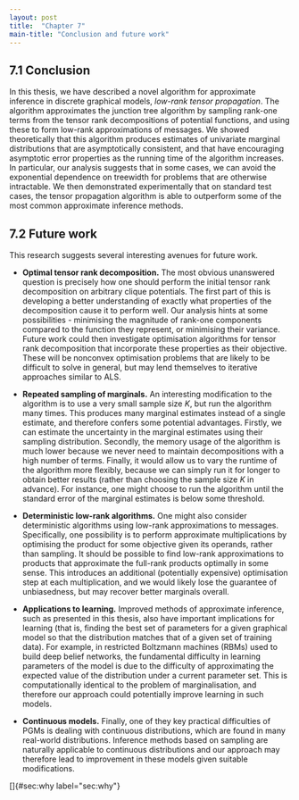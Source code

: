 ```yaml
---
layout: post
title:  "Chapter 7"
main-title: "Conclusion and future work"
---
```


## 7.1 Conclusion

In this thesis, we have described a novel algorithm for approximate
inference in discrete graphical models, *low-rank tensor propagation*.
The algorithm approximates the junction tree algorithm by sampling
rank-one terms from the tensor rank decompositions of potential
functions, and using these to form low-rank approximations of messages.
We showed theoretically that this algorithm produces estimates of
univariate marginal distributions that are asymptotically consistent,
and that have encouraging asymptotic error properties as the running
time of the algorithm increases. In particular, our analysis suggests
that in some cases, we can avoid the exponential dependence on treewidth
for problems that are otherwise intractable. We then demonstrated
experimentally that on standard test cases, the tensor propagation
algorithm is able to outperform some of the most common approximate
inference methods.

## 7.2 Future work

This research suggests several interesting avenues for future work.

-   **Optimal tensor rank decomposition.** The most obvious unanswered
    question is precisely how one should perform the initial tensor rank
    decomposition on arbitrary clique potentials. The first part of this
    is developing a better understanding of exactly what properties of
    the decomposition cause it to perform well. Our analysis hints at
    some possibilities - minimising the magnitude of rank-one components
    compared to the function they represent, or minimising their
    variance. Future work could then investigate optimisation algorithms
    for tensor rank decomposition that incorporate these properties as
    their objective. These will be nonconvex optimisation problems that
    are likely to be difficult to solve in general, but may lend
    themselves to iterative approaches similar to ALS.

-   **Repeated sampling of marginals.** An interesting modification to
    the algorithm is to use a very small sample size $K$, but run the
    algorithm many times. This produces many marginal estimates instead
    of a single estimate, and therefore confers some potential
    advantages. Firstly, we can estimate the uncertainty in the marginal
    estimates using their sampling distribution. Secondly, the memory
    usage of the algorithm is much lower because we never need to
    maintain decompositions with a high number of terms. Finally, it
    would allow us to vary the runtime of the algorithm more flexibly,
    because we can simply run it for longer to obtain better results
    (rather than choosing the sample size $K$ in advance). For instance,
    one might choose to run the algorithm until the standard error of
    the marginal estimates is below some threshold.

-   **Deterministic low-rank algorithms.** One might also consider
    deterministic algorithms using low-rank approximations to messages.
    Specifically, one possibility is to perform approximate
    multiplications by optimising the product for some objective given
    its operands, rather than sampling. It should be possible to find
    low-rank approximations to products that approximate the full-rank
    products optimally in some sense. This introduces an additional
    (potentially expensive) optimisation step at each multiplication,
    and we would likely lose the guarantee of unbiasedness, but may
    recover better marginals overall.

-   **Applications to learning.** Improved methods of approximate
    inference, such as presented in this thesis, also have important
    implications for learning (that is, finding the best set of
    parameters for a given graphical model so that the distribution
    matches that of a given set of training data). For example, in
    restricted Boltzmann machines (RBMs) used to build deep belief
    networks, the fundamental difficulty in learning parameters of the
    model is due to the difficulty of approximating the expected value
    of the distribution under a current parameter set. This is
    computationally identical to the problem of marginalisation, and
    therefore our approach could potentially improve learning in such
    models.

-   **Continuous models.** Finally, one of they key practical
    difficulties of PGMs is dealing with continuous distributions, which
    are found in many real-world distributions. Inference methods based
    on sampling are naturally applicable to continuous distributions and
    our approach may therefore lead to improvement in these models given
    suitable modifications.

[]{#sec:why label="sec:why"}
